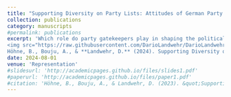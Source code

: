 ```yaml
---
title: "Supporting Diversity on Party Lists: Attitudes of German Party Gatekeepers towards Enhancing Immigrant Representation."
collection: publications
category: manuscripts
#permalink: publications
excerpt: 'Which role do party gatekeepers play in shaping the political representation of immigrants? We address this question by analyzing unique survey data collected at party list nomination events, containing individual level attitudes of party gatekeepers towards this issue. We find that apart from political ideology solidarity between underrepresented groups seems to play a central role, in shaping the support for immigrant-origin candidates. <br> <br>
<img src="https://raw.githubusercontent.com/DarioLandwehr/DarioLandwehr.github.io/master/images/supporting_diversity_img.png" alt="Supporting Diversity" style="width:600px !important; height:auto !important;"> <br> <br>
Höhne, B., Bouju, A., & **Landwehr, D.** (2024). Supporting Diversity on Party Lists: Attitudes of German Party Gatekeepers Towards Enhancing Immigrant Representation. *Representation, 60*(3), 395-414.'
date: 2024-08-01
venue: 'Representation'
#slidesurl: 'http://academicpages.github.io/files/slides1.pdf'
#paperurl: 'http://academicpages.github.io/files/paper1.pdf'
#citation: 'Höhne, B., Bouju, A., & Landwehr, D. (2023). &quot;Supporting Diversity on Party Lists: Attitudes of German Party Gatekeepers towards Enhancing Immigrant Representation.&quot; <i>Representation</i>. 60(3).'
---
```

